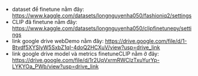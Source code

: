 - dataset để finetune nằm đây: https://www.kaggle.com/datasets/longnguyenha050/fashioniq2/settings
- CLIP đã finetune nằm đây: https://www.kaggle.com/datasets/longnguyenha050/clipfinetunepy/settings
- link google drive webDemo nằm đây: https://drive.google.com/file/d/1-Btvdf5XYSlyW5SxbZ1qI-4doQ2HCXuV/view?usp=drive_link
- link google drive model và metrics finetuneCLIP nằm ở đây: https://drive.google.com/file/d/1r2UqVxrmRWCIzTxuYurYp-LYKYOa_PWb/view?usp=drive_link
